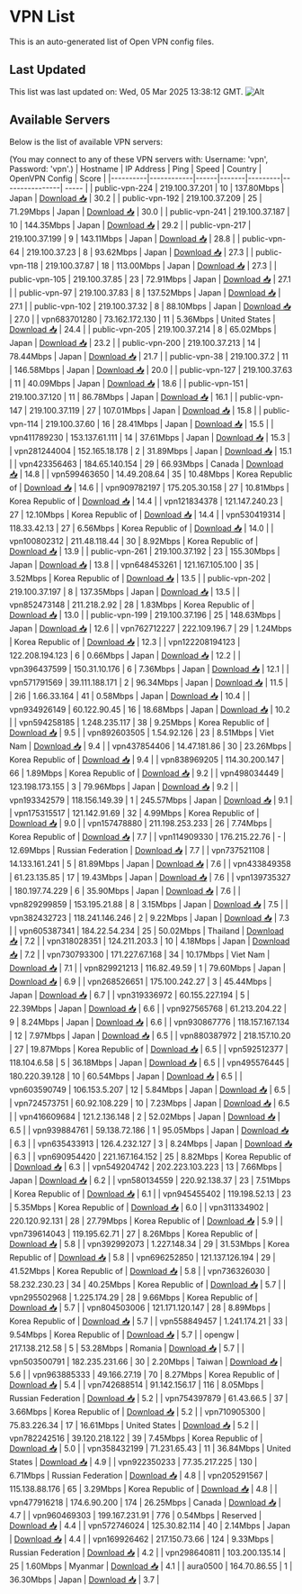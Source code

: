 # VPN List

This is an auto-generated list of Open VPN config files.

## Last Updated

This list was last updated on: Wed, 05 Mar 2025 13:38:12 GMT.
![Alt](https://repobeats.axiom.co/api/embed/186b98318ef1479477931607c1ad7d823f12451f.svg "Repobeats analytics image")

## Available Servers

Below is the list of available VPN servers:

(You may connect to any of these VPN servers with: Username: 'vpn', Password: 'vpn'.)
| Hostname | IP Address | Ping | Speed | Country | OpenVPN Config | Score |
|----------|------------|------|-------|---------|----------------| ----- |
| public-vpn-224 | 219.100.37.201 | 10 | 137.80Mbps | Japan | [Download 📥](./configs/server_0_JP.ovpn) | 30.2 |
| public-vpn-192 | 219.100.37.209 | 25 | 71.29Mbps | Japan | [Download 📥](./configs/server_1_JP.ovpn) | 30.0 |
| public-vpn-241 | 219.100.37.187 | 10 | 144.35Mbps | Japan | [Download 📥](./configs/server_2_JP.ovpn) | 29.2 |
| public-vpn-217 | 219.100.37.199 | 9 | 143.11Mbps | Japan | [Download 📥](./configs/server_3_JP.ovpn) | 28.8 |
| public-vpn-64 | 219.100.37.23 | 8 | 93.62Mbps | Japan | [Download 📥](./configs/server_4_JP.ovpn) | 27.3 |
| public-vpn-118 | 219.100.37.87 | 18 | 113.00Mbps | Japan | [Download 📥](./configs/server_5_JP.ovpn) | 27.3 |
| public-vpn-105 | 219.100.37.85 | 23 | 72.91Mbps | Japan | [Download 📥](./configs/server_6_JP.ovpn) | 27.1 |
| public-vpn-97 | 219.100.37.83 | 8 | 137.52Mbps | Japan | [Download 📥](./configs/server_7_JP.ovpn) | 27.1 |
| public-vpn-102 | 219.100.37.32 | 8 | 88.10Mbps | Japan | [Download 📥](./configs/server_8_JP.ovpn) | 27.0 |
| vpn683701280 | 73.162.172.130 | 11 | 5.36Mbps | United States | [Download 📥](./configs/server_9_US.ovpn) | 24.4 |
| public-vpn-205 | 219.100.37.214 | 8 | 65.02Mbps | Japan | [Download 📥](./configs/server_10_JP.ovpn) | 23.2 |
| public-vpn-200 | 219.100.37.213 | 14 | 78.44Mbps | Japan | [Download 📥](./configs/server_11_JP.ovpn) | 21.7 |
| public-vpn-38 | 219.100.37.2 | 11 | 146.58Mbps | Japan | [Download 📥](./configs/server_12_JP.ovpn) | 20.0 |
| public-vpn-127 | 219.100.37.63 | 11 | 40.09Mbps | Japan | [Download 📥](./configs/server_13_JP.ovpn) | 18.6 |
| public-vpn-151 | 219.100.37.120 | 11 | 86.78Mbps | Japan | [Download 📥](./configs/server_14_JP.ovpn) | 16.1 |
| public-vpn-147 | 219.100.37.119 | 27 | 107.01Mbps | Japan | [Download 📥](./configs/server_15_JP.ovpn) | 15.8 |
| public-vpn-114 | 219.100.37.60 | 16 | 28.41Mbps | Japan | [Download 📥](./configs/server_16_JP.ovpn) | 15.5 |
| vpn411789230 | 153.137.61.111 | 14 | 37.61Mbps | Japan | [Download 📥](./configs/server_17_JP.ovpn) | 15.3 |
| vpn281244004 | 152.165.18.178 | 2 | 31.89Mbps | Japan | [Download 📥](./configs/server_18_JP.ovpn) | 15.1 |
| vpn423356463 | 184.65.140.154 | 29 | 66.93Mbps | Canada | [Download 📥](./configs/server_19_CA.ovpn) | 14.8 |
| vpn599463650 | 14.49.208.64 | 35 | 10.48Mbps | Korea Republic of | [Download 📥](./configs/server_20_KR.ovpn) | 14.6 |
| vpn909782197 | 175.205.30.158 | 27 | 10.81Mbps | Korea Republic of | [Download 📥](./configs/server_21_KR.ovpn) | 14.4 |
| vpn121834378 | 121.147.240.23 | 27 | 12.10Mbps | Korea Republic of | [Download 📥](./configs/server_22_KR.ovpn) | 14.4 |
| vpn530419314 | 118.33.42.13 | 27 | 6.56Mbps | Korea Republic of | [Download 📥](./configs/server_23_KR.ovpn) | 14.0 |
| vpn100802312 | 211.48.118.44 | 30 | 8.92Mbps | Korea Republic of | [Download 📥](./configs/server_24_KR.ovpn) | 13.9 |
| public-vpn-261 | 219.100.37.192 | 23 | 155.30Mbps | Japan | [Download 📥](./configs/server_25_JP.ovpn) | 13.8 |
| vpn648453261 | 121.167.105.100 | 35 | 3.52Mbps | Korea Republic of | [Download 📥](./configs/server_26_KR.ovpn) | 13.5 |
| public-vpn-202 | 219.100.37.197 | 8 | 137.35Mbps | Japan | [Download 📥](./configs/server_27_JP.ovpn) | 13.5 |
| vpn852473148 | 211.218.2.92 | 28 | 1.83Mbps | Korea Republic of | [Download 📥](./configs/server_28_KR.ovpn) | 13.0 |
| public-vpn-199 | 219.100.37.196 | 25 | 148.63Mbps | Japan | [Download 📥](./configs/server_29_JP.ovpn) | 12.6 |
| vpn762712227 | 222.109.196.7 | 29 | 1.24Mbps | Korea Republic of | [Download 📥](./configs/server_30_KR.ovpn) | 12.3 |
| vpn122208194123 | 122.208.194.123 | 6 | 0.66Mbps | Japan | [Download 📥](./configs/server_31_JP.ovpn) | 12.2 |
| vpn396437599 | 150.31.10.176 | 6 | 7.36Mbps | Japan | [Download 📥](./configs/server_32_JP.ovpn) | 12.1 |
| vpn571791569 | 39.111.188.171 | 2 | 96.34Mbps | Japan | [Download 📥](./configs/server_33_JP.ovpn) | 11.5 |
| 2i6 | 1.66.33.164 | 41 | 0.58Mbps | Japan | [Download 📥](./configs/server_34_JP.ovpn) | 10.4 |
| vpn934926149 | 60.122.90.45 | 16 | 18.68Mbps | Japan | [Download 📥](./configs/server_35_JP.ovpn) | 10.2 |
| vpn594258185 | 1.248.235.117 | 38 | 9.25Mbps | Korea Republic of | [Download 📥](./configs/server_36_KR.ovpn) | 9.5 |
| vpn892603505 | 1.54.92.126 | 23 | 8.51Mbps | Viet Nam | [Download 📥](./configs/server_37_VN.ovpn) | 9.4 |
| vpn437854406 | 14.47.181.86 | 30 | 23.26Mbps | Korea Republic of | [Download 📥](./configs/server_38_KR.ovpn) | 9.4 |
| vpn838969205 | 114.30.200.147 | 66 | 1.89Mbps | Korea Republic of | [Download 📥](./configs/server_39_KR.ovpn) | 9.2 |
| vpn498034449 | 123.198.173.155 | 3 | 79.96Mbps | Japan | [Download 📥](./configs/server_40_JP.ovpn) | 9.2 |
| vpn193342579 | 118.156.149.39 | 1 | 245.57Mbps | Japan | [Download 📥](./configs/server_41_JP.ovpn) | 9.1 |
| vpn175315517 | 121.142.91.69 | 32 | 4.99Mbps | Korea Republic of | [Download 📥](./configs/server_42_KR.ovpn) | 9.0 |
| vpn157478880 | 211.198.253.233 | 26 | 7.74Mbps | Korea Republic of | [Download 📥](./configs/server_43_KR.ovpn) | 7.7 |
| vpn114909330 | 176.215.22.76 | - | 12.69Mbps | Russian Federation | [Download 📥](./configs/server_44_RU.ovpn) | 7.7 |
| vpn737521108 | 14.133.161.241 | 5 | 81.89Mbps | Japan | [Download 📥](./configs/server_45_JP.ovpn) | 7.6 |
| vpn433849358 | 61.23.135.85 | 17 | 19.43Mbps | Japan | [Download 📥](./configs/server_46_JP.ovpn) | 7.6 |
| vpn139735327 | 180.197.74.229 | 6 | 35.90Mbps | Japan | [Download 📥](./configs/server_47_JP.ovpn) | 7.6 |
| vpn829299859 | 153.195.21.88 | 8 | 3.15Mbps | Japan | [Download 📥](./configs/server_48_JP.ovpn) | 7.5 |
| vpn382432723 | 118.241.146.246 | 2 | 9.22Mbps | Japan | [Download 📥](./configs/server_49_JP.ovpn) | 7.3 |
| vpn605387341 | 184.22.54.234 | 25 | 50.02Mbps | Thailand | [Download 📥](./configs/server_50_TH.ovpn) | 7.2 |
| vpn318028351 | 124.211.203.3 | 10 | 4.18Mbps | Japan | [Download 📥](./configs/server_51_JP.ovpn) | 7.2 |
| vpn730793300 | 171.227.67.168 | 34 | 10.17Mbps | Viet Nam | [Download 📥](./configs/server_52_VN.ovpn) | 7.1 |
| vpn829921213 | 116.82.49.59 | 1 | 79.60Mbps | Japan | [Download 📥](./configs/server_53_JP.ovpn) | 6.9 |
| vpn268526651 | 175.100.242.27 | 3 | 45.44Mbps | Japan | [Download 📥](./configs/server_54_JP.ovpn) | 6.7 |
| vpn319336972 | 60.155.227.194 | 5 | 22.39Mbps | Japan | [Download 📥](./configs/server_55_JP.ovpn) | 6.6 |
| vpn927565768 | 61.213.204.22 | 9 | 8.24Mbps | Japan | [Download 📥](./configs/server_56_JP.ovpn) | 6.6 |
| vpn930867776 | 118.157.167.134 | 12 | 7.97Mbps | Japan | [Download 📥](./configs/server_57_JP.ovpn) | 6.5 |
| vpn880387972 | 218.157.10.20 | 27 | 19.87Mbps | Korea Republic of | [Download 📥](./configs/server_58_KR.ovpn) | 6.5 |
| vpn592512377 | 118.104.6.58 | 5 | 36.18Mbps | Japan | [Download 📥](./configs/server_59_JP.ovpn) | 6.5 |
| vpn495576445 | 180.220.39.128 | 10 | 60.54Mbps | Japan | [Download 📥](./configs/server_60_JP.ovpn) | 6.5 |
| vpn603590749 | 106.153.5.207 | 12 | 5.84Mbps | Japan | [Download 📥](./configs/server_61_JP.ovpn) | 6.5 |
| vpn724573751 | 60.92.108.229 | 10 | 7.23Mbps | Japan | [Download 📥](./configs/server_62_JP.ovpn) | 6.5 |
| vpn416609684 | 121.2.136.148 | 2 | 52.02Mbps | Japan | [Download 📥](./configs/server_63_JP.ovpn) | 6.5 |
| vpn939884761 | 59.138.72.186 | 1 | 95.05Mbps | Japan | [Download 📥](./configs/server_64_JP.ovpn) | 6.3 |
| vpn635433913 | 126.4.232.127 | 3 | 8.24Mbps | Japan | [Download 📥](./configs/server_65_JP.ovpn) | 6.3 |
| vpn690954420 | 221.167.164.152 | 25 | 8.82Mbps | Korea Republic of | [Download 📥](./configs/server_66_KR.ovpn) | 6.3 |
| vpn549204742 | 202.223.103.223 | 13 | 7.66Mbps | Japan | [Download 📥](./configs/server_67_JP.ovpn) | 6.2 |
| vpn580134559 | 220.92.138.37 | 23 | 7.51Mbps | Korea Republic of | [Download 📥](./configs/server_68_KR.ovpn) | 6.1 |
| vpn945455402 | 119.198.52.13 | 23 | 5.35Mbps | Korea Republic of | [Download 📥](./configs/server_69_KR.ovpn) | 6.0 |
| vpn311334902 | 220.120.92.131 | 28 | 27.79Mbps | Korea Republic of | [Download 📥](./configs/server_70_KR.ovpn) | 5.9 |
| vpn739614043 | 119.195.62.71 | 27 | 8.26Mbps | Korea Republic of | [Download 📥](./configs/server_71_KR.ovpn) | 5.8 |
| vpn392992073 | 1.227.148.34 | 29 | 31.53Mbps | Korea Republic of | [Download 📥](./configs/server_72_KR.ovpn) | 5.8 |
| vpn696252850 | 121.137.126.194 | 29 | 41.52Mbps | Korea Republic of | [Download 📥](./configs/server_73_KR.ovpn) | 5.8 |
| vpn736326030 | 58.232.230.23 | 34 | 40.25Mbps | Korea Republic of | [Download 📥](./configs/server_74_KR.ovpn) | 5.7 |
| vpn295502968 | 1.225.174.29 | 28 | 9.66Mbps | Korea Republic of | [Download 📥](./configs/server_75_KR.ovpn) | 5.7 |
| vpn804503006 | 121.171.120.147 | 28 | 8.89Mbps | Korea Republic of | [Download 📥](./configs/server_76_KR.ovpn) | 5.7 |
| vpn558849457 | 1.241.174.21 | 33 | 9.54Mbps | Korea Republic of | [Download 📥](./configs/server_77_KR.ovpn) | 5.7 |
| opengw | 217.138.212.58 | 5 | 53.28Mbps | Romania | [Download 📥](./configs/server_78_RO.ovpn) | 5.7 |
| vpn503500791 | 182.235.231.66 | 30 | 2.20Mbps | Taiwan | [Download 📥](./configs/server_79_TW.ovpn) | 5.6 |
| vpn963885333 | 49.166.27.19 | 70 | 8.27Mbps | Korea Republic of | [Download 📥](./configs/server_80_KR.ovpn) | 5.4 |
| vpn742688514 | 91.142.156.17 | 116 | 8.05Mbps | Russian Federation | [Download 📥](./configs/server_81_RU.ovpn) | 5.2 |
| vpn754397879 | 61.43.66.5 | 37 | 3.66Mbps | Korea Republic of | [Download 📥](./configs/server_82_KR.ovpn) | 5.2 |
| vpn710905300 | 75.83.226.34 | 17 | 16.61Mbps | United States | [Download 📥](./configs/server_83_US.ovpn) | 5.2 |
| vpn782242516 | 39.120.218.122 | 39 | 7.45Mbps | Korea Republic of | [Download 📥](./configs/server_84_KR.ovpn) | 5.0 |
| vpn358432199 | 71.231.65.43 | 11 | 36.84Mbps | United States | [Download 📥](./configs/server_85_US.ovpn) | 4.9 |
| vpn922350233 | 77.35.217.225 | 130 | 6.71Mbps | Russian Federation | [Download 📥](./configs/server_86_RU.ovpn) | 4.8 |
| vpn205291567 | 115.138.88.176 | 65 | 3.29Mbps | Korea Republic of | [Download 📥](./configs/server_87_KR.ovpn) | 4.8 |
| vpn477916218 | 174.6.90.200 | 174 | 26.25Mbps | Canada | [Download 📥](./configs/server_88_CA.ovpn) | 4.7 |
| vpn960469303 | 199.167.231.91 | 776 | 0.54Mbps | Reserved | [Download 📥](./configs/server_89_ZZ.ovpn) | 4.4 |
| vpn572746024 | 125.30.82.114 | 40 | 2.14Mbps | Japan | [Download 📥](./configs/server_90_JP.ovpn) | 4.4 |
| vpn169926462 | 217.150.73.66 | 124 | 9.33Mbps | Russian Federation | [Download 📥](./configs/server_91_RU.ovpn) | 4.2 |
| vpn298640811 | 103.200.135.14 | 25 | 1.60Mbps | Myanmar | [Download 📥](./configs/server_92_MM.ovpn) | 4.1 |
| aura0500 | 164.70.86.55 | 1 | 36.30Mbps | Japan | [Download 📥](./configs/server_93_JP.ovpn) | 3.7 |
